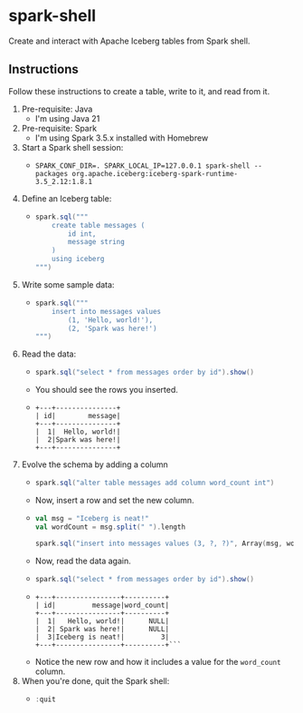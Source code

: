 # spark-shell

Create and interact with Apache Iceberg tables from Spark shell.


## Instructions

Follow these instructions to create a table, write to it, and read from it.

1. Pre-requisite: Java
    * I'm using Java 21
2. Pre-requisite: Spark
    * I'm using Spark 3.5.x installed with Homebrew
3. Start a Spark shell session:
    * ```shell
      SPARK_CONF_DIR=. SPARK_LOCAL_IP=127.0.0.1 spark-shell --packages org.apache.iceberg:iceberg-spark-runtime-3.5_2.12:1.8.1
      ```
4. Define an Iceberg table:
    * ```scala
      spark.sql("""
          create table messages (
              id int,
              message string
          )
          using iceberg
      """)
      ```
5. Write some sample data:
    * ```scala
      spark.sql("""
          insert into messages values
              (1, 'Hello, world!'),
              (2, 'Spark was here!')
      """)
      ```
6. Read the data:
    * ```scala
      spark.sql("select * from messages order by id").show()
      ```
    * You should see the rows you inserted.
    * ```text
      +---+---------------+
      | id|        message|
      +---+---------------+
      |  1|  Hello, world!|
      |  2|Spark was here!|
      +---+---------------+
      ```
7. Evolve the schema by adding a column
    * ```scala
      spark.sql("alter table messages add column word_count int")
      ```
    * Now, insert a row and set the new column.
    * ```scala
      val msg = "Iceberg is neat!"
      val wordCount = msg.split(" ").length
      
      spark.sql("insert into messages values (3, ?, ?)", Array(msg, wordCount))
      ```
    * Now, read the data again.
    * ```scala
      spark.sql("select * from messages order by id").show()
      ```
    * ```text
      +---+----------------+----------+
      | id|         message|word_count|
      +---+----------------+----------+
      |  1|   Hello, world!|      NULL|
      |  2| Spark was here!|      NULL|
      |  3|Iceberg is neat!|         3|
      +---+----------------+----------+```
    * Notice the new row and how it includes a value for the `word_count` column.
8. When you're done, quit the Spark shell:
    * ```scala
      :quit
      ```
